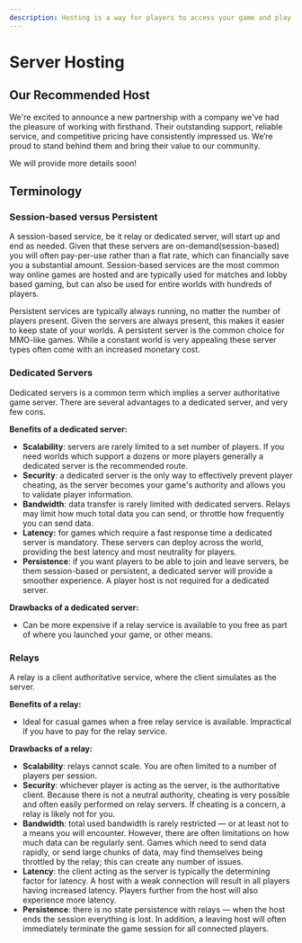 ```yaml
---
description: Hosting is a way for players to access your game and play together.
---
```


# Server Hosting

## Our Recommended Host

We're excited to announce a new partnership with a company we've had the pleasure of working with firsthand. Their outstanding support, reliable service, and competitive pricing have consistently impressed us. We’re proud to stand behind them and bring their value to our community.

We will provide more details soon!

## Terminology

### Session-based versus Persistent

A session-based service, be it relay or dedicated server, will start up and end as needed. Given that these servers are on-demand(session-based) you will often pay-per-use rather than a flat rate, which can financially save you a substantial amount. Session-based services are the most common way online games are hosted and are typically used for matches and lobby based gaming, but can also be used for entire worlds with hundreds of players.

Persistent services are typically always running, no matter the number of players present. Given the servers are always present, this makes it easier to keep state of your worlds. A persistent server is the common choice for MMO-like games. While a constant world is very appealing these server types often come with an increased monetary cost.

### Dedicated Servers

Dedicated servers is a common term which implies a server authoritative game server. There are several advantages to a dedicated server, and very few cons.

**Benefits of a dedicated server:**

* **Scalability**: servers are rarely limited to a set number of players. If you need worlds which support a dozens or more players generally a dedicated server is the recommended route.
* **Security**: a dedicated server is the only way to effectively prevent player cheating, as the server becomes your game's authority and allows you to validate player information.
* **Bandwidth**: data transfer is rarely limited with dedicated servers. Relays may limit how much total data you can send, or throttle how frequently you can send data.
* **Latency:** for games which require a fast response time a dedicated server is mandatory. These servers can deploy across the world, providing the best latency and most neutrality for players.
* **Persistence**: if you want players to be able to join and leave servers, be them session-based or persistent, a dedicated server will provide a smoother experience. A player host is not required for a dedicated server.

**Drawbacks of a dedicated server:**

* Can be more expensive if a relay service is available to you free as part of where you launched your game, or other means.

### Relays

A relay is a client authoritative service, where the client simulates as the server.

**Benefits of a relay:**

* Ideal for casual games when a free relay service is available. Impractical if you have to pay for the relay service.

**Drawbacks of a relay:**

* **Scalability**: relays cannot scale. You are often limited to a number of players per session.
* **Security**: whichever player is acting as the server, is the authoritative client. Because there is not a neutral authority, cheating is very possible and often easily performed on relay servers. If cheating is a concern, a relay is likely not for you.
* **Bandwidth**: total used bandwidth is rarely restricted — or at least not to a means you will encounter. However, there are often limitations on how much data can be regularly sent. Games which need to send data rapidly, or send large chunks of data, may find themselves being throttled by the relay; this can create any number of issues.
* **Latency**: the client acting as the server is typically the determining factor for latency. A host with a weak connection will result in all players having increased latency. Players further from the host will also experience more latency.
* **Persistence**: there is no state persistence with relays — when the host ends the session everything is lost. In addition, a leaving host will often immediately terminate the game session for all connected players.
